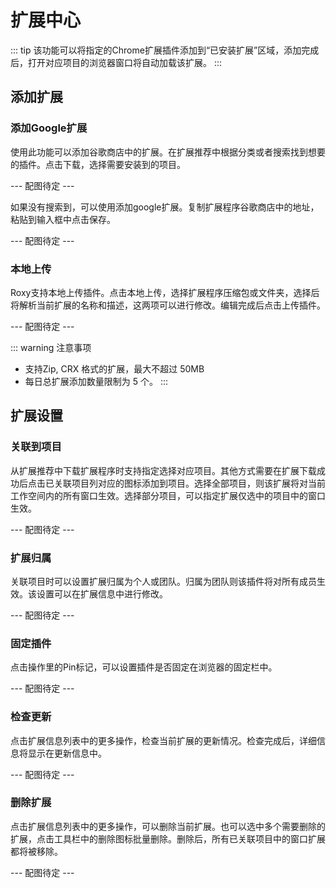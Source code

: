 # 扩展中心
::: tip
该功能可以将指定的Chrome扩展插件添加到“已安装扩展”区域，添加完成后，打开对应项目的浏览器窗口将自动加载该扩展。
:::
## 添加扩展

### 添加Google扩展

使用此功能可以添加谷歌商店中的扩展。在扩展推荐中根据分类或者搜索找到想要的插件。点击下载，选择需要安装到的项目。  

--- 配图待定 ---  

如果没有搜索到，可以使用添加google扩展。复制扩展程序谷歌商店中的地址，粘贴到输入框中点击保存。  

--- 配图待定 ---  

### 本地上传
Roxy支持本地上传插件。点击本地上传，选择扩展程序压缩包或文件夹，选择后将解析当前扩展的名称和描述，这两项可以进行修改。编辑完成后点击上传插件。  

--- 配图待定 ---  

::: warning 注意事项
* 支持Zip, CRX 格式的扩展，最大不超过 50MB
* 每日总扩展添加数量限制为 5 个。
:::
## 扩展设置

### 关联到项目
从扩展推荐中下载扩展程序时支持指定选择对应项目。其他方式需要在扩展下载成功后点击已关联项目列对应的图标添加到项目。选择全部项目，则该扩展将对当前工作空间内的所有窗口生效。选择部分项目，可以指定扩展仅选中的项目中的窗口生效。  

--- 配图待定 ---  


### 扩展归属

关联项目时可以设置扩展归属为个人或团队。归属为团队则该插件将对所有成员生效。该设置可以在扩展信息中进行修改。   

--- 配图待定 ---  


### 固定插件

点击操作里的Pin标记，可以设置插件是否固定在浏览器的固定栏中。  

--- 配图待定 ---  


### 检查更新

点击扩展信息列表中的更多操作，检查当前扩展的更新情况。检查完成后，详细信息将显示在更新信息中。  

--- 配图待定 ---  

### 删除扩展
点击扩展信息列表中的更多操作，可以删除当前扩展。也可以选中多个需要删除的扩展，点击工具栏中的删除图标批量删除。删除后，所有已关联项目中的窗口扩展都将被移除。  

--- 配图待定 ---  
